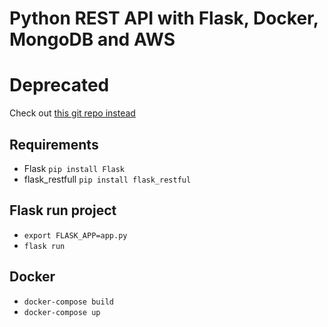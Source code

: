 # Python REST API with Flask, Docker, MongoDB and AWS

# Deprecated
Check out [this git repo instead](https://github.com/deskavaenkelt/PythonRestApi)

## Requirements
- Flask `pip install Flask`
- flask_restfull `pip install flask_restful`

## Flask run project
- `export FLASK_APP=app.py`
- `flask run`


## Docker
- `docker-compose build`
- `docker-compose up`
